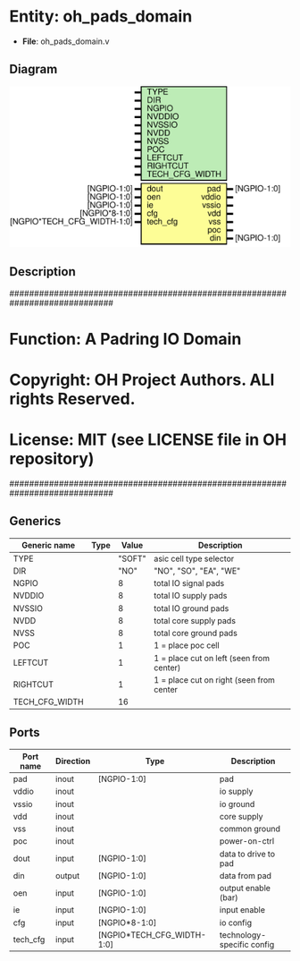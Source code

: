 # Entity: oh_pads_domain

- **File**: oh_pads_domain.v
## Diagram

![Diagram](oh_pads_domain.svg "Diagram")
## Description

#############################################################################
# Function:  A Padring IO Domain                                            #
# Copyright: OH Project Authors. ALl rights Reserved.                       #
# License:   MIT (see LICENSE file in OH repository)                        # 
#############################################################################

## Generics

| Generic name   | Type | Value  | Description                                |
| -------------- | ---- | ------ | ------------------------------------------ |
| TYPE           |      | "SOFT" |  asic cell type selector                   |
| DIR            |      | "NO"   |  "NO", "SO", "EA", "WE"                    |
| NGPIO          |      | 8      |  total IO signal pads                      |
| NVDDIO         |      | 8      |  total IO supply pads                      |
| NVSSIO         |      | 8      |  total IO ground pads                      |
| NVDD           |      | 8      |  total core supply pads                    |
| NVSS           |      | 8      |  total core ground pads                    |
| POC            |      | 1      |  1 = place poc cell                        |
| LEFTCUT        |      | 1      |  1 = place cut on left (seen from center)  |
| RIGHTCUT       |      | 1      |  1 = place cut on right (seen from center  |
| TECH_CFG_WIDTH |      | 16     |                                            |
## Ports

| Port name | Direction | Type                       | Description                |
| --------- | --------- | -------------------------- | -------------------------- |
| pad       | inout     | [NGPIO-1:0]                | pad                        |
| vddio     | inout     |                            | io supply                  |
| vssio     | inout     |                            | io ground                  |
| vdd       | inout     |                            | core supply                |
| vss       | inout     |                            | common ground              |
| poc       | inout     |                            | power-on-ctrl              |
| dout      | input     | [NGPIO-1:0]                | data to drive to pad       |
| din       | output    | [NGPIO-1:0]                | data from pad              |
| oen       | input     | [NGPIO-1:0]                | output enable (bar)        |
| ie        | input     | [NGPIO-1:0]                | input enable               |
| cfg       | input     | [NGPIO*8-1:0]              | io config                  |
| tech_cfg  | input     | [NGPIO*TECH_CFG_WIDTH-1:0] | technology-specific config |
